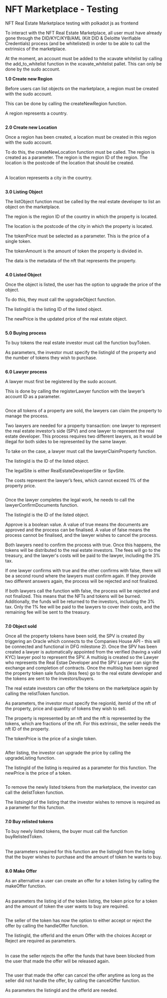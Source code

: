 # NFT Marketplace - Testing

NFT Real Estate Marketplace testing with polkadot js as frontend

To interact with the NFT Real Estate Marketplace, all user must have already gone through the DID/KYC/KYB/AML (Kilt DID & Deloitte Verifiable Credentials) process (and be whitelisted) in order to be able to call the extrinsics of the marketplace.

At the moment, an account must be added to the xcavate whitelist by calling the add\_to\_whitelist function in the xcavate\_whitelist pallet. This can only be done by the sudo account.

**1.0 Create new Region**

Before users can list objects on the marketplace, a region must be created with the sudo account.

This can be done by calling the createNewRegion function.

A region represents a country.

<figure><img src="https://lh7-us.googleusercontent.com/docsz/AD_4nXfN9N25usprEuTCkAV7DKHY-j4x2dif0ooMh7_8svWYWRxgQjqbcth5qsLfXv4wTTNV-iZ5zksV9B4jZUKaqq5I8MYPVHqLUIMpntabJugMhQnAvj1O17JYc2zc34qgW3_kKzLybFxvR3-AlH8?key=7f9wZvyo4duGyV394DhzbQ" alt=""><figcaption></figcaption></figure>

**2.0 Create new Location**

Once a region has been created, a location must be created in this region with the sudo account.

To do this, the createNewLocation function must be called. The region is created as a parameter. The region is the region ID of the region. The location is the postcode of the location that should be created.

\
A location represents a city in the country.

<figure><img src="https://lh7-us.googleusercontent.com/docsz/AD_4nXepxaDuaH9Pz6bYZw59UTgR_BYRgWfeNxqplT5AZD_NIH0omUSVYCoW_uzx9qbbkEAmFI9_9WoKtSUWB6L16kLTpTTT961ULUeAxIVp2I757qoW3Q5xDr52REalyuBMuqaDiMw7NhHU9km1dtxL001QxhA?key=7f9wZvyo4duGyV394DhzbQ" alt=""><figcaption></figcaption></figure>

**3.0 Listing Object**

The listObject function must be called by the real estate developer to list an object on the marketplace.

The region is the region ID of the country in which the property is located.

The location is the postcode of the city in which the property is located.

The tokenPrice must be selected as a parameter. This is the price of a single token.

The tokenAmount is the amount of token the property is divided in.

The data is the metadata of the nft that represents the property.

<figure><img src="https://lh7-us.googleusercontent.com/docsz/AD_4nXctopF0J0MFFOQzMGcMbtI3I73J_SVToEa6uIQfVzBD_4INHuHWqbALSrCt3zNeAEh4s_l8qTqG5jwShdmydJYyRX5gPM4bgMjcCzsh84OzAJFGkX5up1QDQCP_h5U5DbI7qh1GFHYjm1gX13P0oTh4oYY?key=7f9wZvyo4duGyV394DhzbQ" alt=""><figcaption></figcaption></figure>

**4.0 Listed Object**

Once the object is listed, the user has the option to upgrade the price of the object.

To do this, they must call the upgradeObject function.

The listingId is the listing ID of the listed object.

The newPrice is the updated price of the real estate object.

<figure><img src="https://lh7-us.googleusercontent.com/docsz/AD_4nXeg_8tWMoUE1GrhgGWm5zrnODVN2o27VybwXHUQHle20RHNrDmr3Z1k5JYc02Wm0nd5ioq3u3aqwQ5G4NG8JNyBW6Gnhjtd25b3xyY7KH5UcSLFXiHFrw0q7_imJAoVhpMBiZ_Y30xy-zjL5LP5rk3BPg?key=7f9wZvyo4duGyV394DhzbQ" alt=""><figcaption></figcaption></figure>

**5.0 Buying process**

To buy tokens the real estate investor must call the function buyToken.

As parameters, the investor must specify the listingId of the property and the number of tokens they wish to purchase.

<figure><img src="https://lh7-us.googleusercontent.com/docsz/AD_4nXcNAe8uPmRxHVSmIeyzSGjKXEnPnwmSbsmogokC77M2CSbEarh8Rl5yukAmiPk-T1T4WDAIJytvV7OSDXeESB3hHNbHvfRAjR7_Lc6YDoSVZVpZVRiwwsi2aKXj8sibitjfiKkY4qVF8Tn-BW3GZ_LH3vs?key=7f9wZvyo4duGyV394DhzbQ" alt=""><figcaption></figcaption></figure>

**6.0 Lawyer process**

A lawyer must first be registered by the sudo account.

This is done by calling the registerLawyer function with the lawyer’s account ID as a parameter.

<figure><img src="https://lh7-rt.googleusercontent.com/docsz/AD_4nXc-Fj09Cx9WZgOVQDb57HJ1D4_wsm4zjlZb_Xim1qxIp2ApBVY6oRti_gBK3E_iWV-VoDJyjzR2EbXxLcg9FbMsPt3PLZ612wPK-M006Wb8C8BaW7MuR1CIvonvGYHrjyhaYdeOKo36eyNgmBh_Wlq0APVZ?key=7f9wZvyo4duGyV394DhzbQ" alt=""><figcaption></figcaption></figure>

Once all tokens of a property are sold, the lawyers can claim the property to manage the process.

Two lawyers are needed for a property transaction: one lawyer to represent the real estate investor’s side (SPV) and one lawyer to represent the real estate developer. This process requires two different lawyers, as it would be illegal for both sides to be represented by the same lawyer.

To take on the case, a lawyer must call the lawyerClaimProperty function.

The listingId is the ID of the listed object.

The legalSite is either RealEstateDeveloperSite or SpvSite.

The costs represent the lawyer’s fees, which cannot exceed 1% of the property price.

<figure><img src="https://lh7-rt.googleusercontent.com/docsz/AD_4nXdXw64Cf_D53e6DHu7Pw-y8DfT0UaMZHFC6SpJJiROrUX4XOs57vMCN0QOSzcuDAu4nwCF82Hk7wr928S9d1cpSIrMAMVFsbh9LoMLJedZDMpz7fJcF9YV1ZJz0mSlMvoknX_J5eLH06rV4EFYY5sVZMo65?key=7f9wZvyo4duGyV394DhzbQ" alt=""><figcaption></figcaption></figure>

Once the lawyer completes the legal work, he needs to call the lawyerConfirmDocuments function.

The listingId is the ID of the listed object.

Approve is a boolean value. A value of true means the documents are approved and the process can be finalised. A value of false means the process cannot be finalised, and the lawyer wishes to cancel the process.

Both lawyers need to confirm the process with true. Once this happens, the tokens will be distributed to the real estate investors. The fees will go to the treasury, and the lawyer's costs will be paid to the lawyer, including the 3% tax.

If one lawyer confirms with true and the other confirms with false, there will be a second round where the lawyers must confirm again. If they provide two different answers again, the process will be rejected and not finalized.

If both lawyers call the function with false, the process will be rejected and not finalized. This means that the NFTs and tokens will be burned. Additionally, the funds will be returned to the investors, including the 3% tax. Only the 1% fee will be paid to the lawyers to cover their costs, and the remaining fee will be sent to the treasury.

<figure><img src="https://lh7-rt.googleusercontent.com/docsz/AD_4nXc2mg523dhnhljVIO6uk2aBG7Gt6633nLtxQXs4wZoFfgiZcSQ8_A7lCXJ7RBDEQMxQsVxic0lzGKDJJ2DG_vIH8_HHiiTDoemszSNfUHWP_h8nLAQYmePC3K3_wKtq-gqE2bxXH0d9mgAzlAQXq_cpnQ89?key=7f9wZvyo4duGyV394DhzbQ" alt=""><figcaption></figcaption></figure>

**7.0 Object sold**

Once all the property tokens have been sold, the SPV is created (by triggering an Oracle which connects to the Companies House API - this will be connected and functional in DFG milestone 2). Once the SPV has been created a lawyer is automatically appointed from the verified (having a valid KYC) lawyer pool to represent the SPV. A multisig is created so the Lawyer who represents the Real Estae Developer and the SPV Lawyer can sign the exchange and completion of contracts. Once the multisig has been signed the property token sale funds (less fees) go to the real estate developer and the tokens are sent to the investors/buyers.

The real estate investors can offer the tokens on the marketplace again by calling the relistToken function.

As parameters, the investor must specify the regionId, itemId of the nft of the property, price and quantity of tokens they wish to sell.

The property is represented by an nft and the nft is represented by the tokens, which are fractions of the nft. For this extrinsic, the seller needs the nft ID of the property.

The tokenPrice is the price of a single token.

<figure><img src="https://lh7-us.googleusercontent.com/docsz/AD_4nXdP0GIRxBRQgO4-IJZ9RnQpFDVT6ZlKDdCoJEUlwxiW1rdTc3hMguSgfXEB-y5ocDBNVZPNTTjhQef9hpMg4bzBO6orWNmDXP4JgV8BJoaXSqCQg6LiztkQ_MpDQQonozz7Ncy2nV8ahCGwQCOdAwMWHw?key=7f9wZvyo4duGyV394DhzbQ" alt=""><figcaption></figcaption></figure>

After listing, the investor can upgrade the price by calling the upgradeListing function.

The listingId of the listing is required as a parameter for this function. The newPrice is the price of a token.

<figure><img src="https://lh7-us.googleusercontent.com/docsz/AD_4nXcPbgej4V4AWFhNVEFNXOpawlwgBUvfiIS5ASSdhUUGS9lDkZLJ9FFPUBNLTy9QhSvoQgIHJEAFvvQq_N9HVz0NGHwly61u4HqxmEWd8x7fMon0saFyKOG4216d6aiXFiBGTKN4oUdJMxWGlBL220hHo1Q?key=7f9wZvyo4duGyV394DhzbQ" alt=""><figcaption></figcaption></figure>

To remove the newly listed tokens from the marketplace, the investor can call the delistToken function.

The listsingId of the listing that the investor wishes to remove is required as a parameter for this function.

<figure><img src="https://lh7-us.googleusercontent.com/docsz/AD_4nXe5LAV1x38caKGvzNIhItCv6cMAXsnvhAbI7v4bX3xdSVNUi5tN5kcqznfNjoGGbBi4fug0OBZW_N4KLv1bzVjyoZ0ZmqvhRlmQFXkf0RrmtwduMmyeioQilj_0j_weLUSzlk58UfB-PP9RqtcNjQ6proA?key=7f9wZvyo4duGyV394DhzbQ" alt=""><figcaption></figcaption></figure>

**7.0 Buy relisted tokens**

To buy newly listed tokens, the buyer must call the function buyRelistedToken.

\
The parameters required for this function are the listingId from the listing that the buyer wishes to purchase and the amount of token he wants to buy.

<figure><img src="https://lh7-us.googleusercontent.com/docsz/AD_4nXftfZlWiZQnvwhJaO1QtiVz73a3RUyJ8yhAQwLcHOu2hrd_dH2cMJWCPNu-Dv5IvCHUSzHe3SbRRZKr-3GfqE88ouQoOqJxkv0Gy2E2-EQYJduLQxwY586c8j5zjbM5LYE7VNH5e074eucB24Ou05wYXN4?key=7f9wZvyo4duGyV394DhzbQ" alt=""><figcaption></figcaption></figure>

**8.0 Make Offer**

As an alternative a user can create an offer for a token listing by calling the makeOffer function.

\
As parameters the listing id of the token listing, the token price for a token and the amount of token the user wants to buy are required.

<figure><img src="https://lh7-us.googleusercontent.com/docsz/AD_4nXdeUKXz2lxgGNcLJf4JZZ8FYzqO75DxudkY3EpPersgIADFjhhVNBYPCXQS3tktRxr3GCu-C8aD2A_vW2A7SFU9PV8eMlGdFZWf2wRcXvJrj5dDtFSfqYOuCk9SX55gd5JwzKGwB25sB_tjTu5g17whFRo?key=7f9wZvyo4duGyV394DhzbQ" alt=""><figcaption></figcaption></figure>

The seller of the token has now the option to either accept or reject the offer by calling the handleOffer function.

The listingId, the offerId and the enum Offer with the choices Accept or Reject are required as parameters.

\
In case the seller rejects the offer the funds that have been blocked from the user that made the offer will be released again.

<figure><img src="https://lh7-us.googleusercontent.com/docsz/AD_4nXeNglqMDHM2YmG4McC1G5dhuTCOQpfKKDKqRBhN3efpnKqfVkCCd4Cjd_DmkInGk_YNJZpZGBFX6XY3gboALWzPFdchGfQMEjwU-pK2C8G73y3OW2zqFFK8lwunc1kvuXzu-phD08foljR9eaq_64g8IKM?key=7f9wZvyo4duGyV394DhzbQ" alt=""><figcaption></figcaption></figure>

The user that made the offer can cancel the offer anytime as long as the seller did not handle the offer, by calling the cancelOffer function.

As parameters the listingId and the offerId are needed.

<figure><img src="https://lh7-us.googleusercontent.com/docsz/AD_4nXdvq6lc6KfYi4IkT-CbXqom7BY61qmhrEmbXT3p6iKyAsD5b-H-MGGzGBHEgQhr52VgaQTAkOft8_GWsJPf7YlKfGRGy2qYEhpVFgAishZovuzpbLa7xuSVhuNHAWJ9vszvZNwz0Pk2edomK3aj2YmuHg?key=7f9wZvyo4duGyV394DhzbQ" alt=""><figcaption></figcaption></figure>
